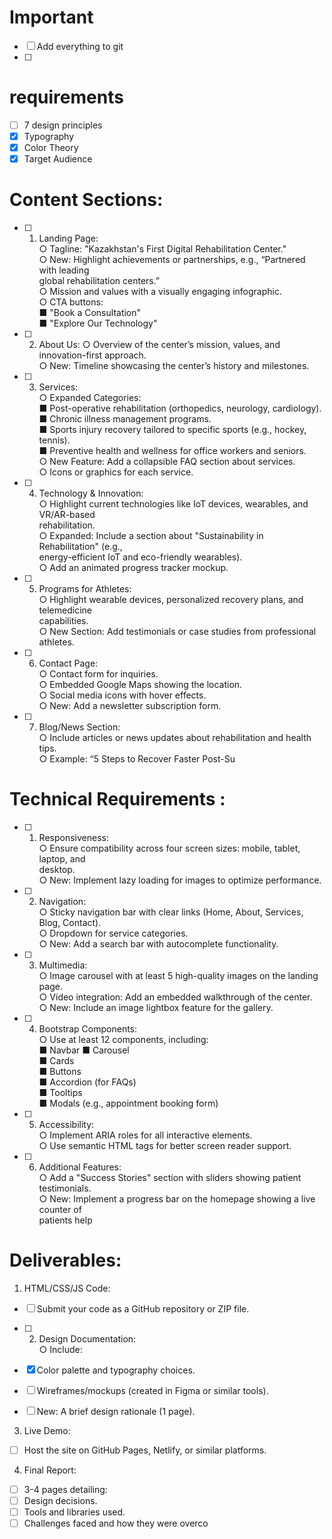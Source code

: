 ﻿# Important
- [ ] Add everything to git
- [ ] 
# requirements

- [ ] 7 design principles
- [x] Typography
- [x] Color Theory
- [x] Target Audience

# Content Sections:  
- [ ] 1.  Landing Page:  
○  Tagline: "Kazakhstan's First Digital Rehabilitation Center."  
○  New: Highlight achievements or partnerships, e.g., “Partnered with leading  
global rehabilitation centers.”  
○  Mission and values with a visually engaging infographic.  
○  CTA buttons:  
■  "Book a Consultation"  
■  "Explore Our Technology"  

- [ ]  2.  About Us:
○  Overview of the center’s mission, values, and innovation-first approach.  
○  New: Timeline showcasing the center’s history and milestones.  

- [ ] 3.  Services:  
○  Expanded Categories:  
■  Post-operative rehabilitation (orthopedics, neurology, cardiology).  
■  Chronic illness management programs.  
■  Sports injury recovery tailored to specific sports (e.g., hockey, tennis).  
■  Preventive health and wellness for office workers and seniors.  
○  New Feature: Add a collapsible FAQ section about services.  
○  Icons or graphics for each service.  

- [ ] 4.  Technology & Innovation:  
○  Highlight current technologies like IoT devices, wearables, and VR/AR-based  
rehabilitation.  
○  Expanded: Include a section about "Sustainability in Rehabilitation" (e.g.,  
energy-efficient IoT and eco-friendly wearables).  
○  Add an animated progress tracker mockup.  

- [ ] 5.  Programs for Athletes:  
○  Highlight wearable devices, personalized recovery plans, and telemedicine  
capabilities.  
○  New Section: Add testimonials or case studies from professional athletes.  

- [ ] 6.  Contact Page:  
○  Contact form for inquiries.  
○  Embedded Google Maps showing the location.  
○  Social media icons with hover effects.  
○  New: Add a newsletter subscription form.  

- [ ] 7.  Blog/News Section:  
○  Include articles or news updates about rehabilitation and health tips.  
○  Example: “5 Steps to Recover Faster Post-Su

# Technical Requirements :  
- [ ] 1.  Responsiveness:  
○  Ensure compatibility across four screen sizes: mobile, tablet, laptop, and  
desktop.  
○  New: Implement lazy loading for images to optimize performance.  
- [ ] 2.  Navigation:  
○  Sticky navigation bar with clear links (Home, About, Services, Blog, Contact).  
○  Dropdown for service categories.  
○  New: Add a search bar with autocomplete functionality.  
- [ ] 3.  Multimedia:  
○  Image carousel with at least 5 high-quality images on the landing page.  
○  Video integration: Add an embedded walkthrough of the center.  
○  New: Include an image lightbox feature for the gallery.  
- [ ] 4.  Bootstrap Components:  
○  Use at least 12 components, including:  
■  Navbar
■  Carousel  
■  Cards  
■  Buttons  
■  Accordion (for FAQs)  
■  Tooltips  
■  Modals (e.g., appointment booking form)  
- [ ] 5.  Accessibility:  
○  Implement ARIA roles for all interactive elements.  
○  Use semantic HTML tags for better screen reader support.  
- [ ] 6.  Additional Features:  
○  Add a "Success Stories" section with sliders showing patient testimonials.  
○  New: Implement a progress bar on the homepage showing a live counter of  
patients help
# Deliverables:  
1.  HTML/CSS/JS Code:  
- [ ] Submit your code as a GitHub repository or ZIP file.  

- [ ] 2.  Design Documentation:  
○  Include:  
- [x]  Color palette and typography choices.  
- [ ]   Wireframes/mockups (created in Figma or similar tools).  
- [ ]   New: A brief design rationale (1 page).  

3.  Live Demo:  
- [ ]  Host the site on GitHub Pages, Netlify, or similar platforms.  
4.  Final Report:  
- [ ]  3-4 pages detailing:  
- [ ] Design decisions.  
- [ ] Tools and libraries used.  
- [ ] Challenges faced and how they were overco
